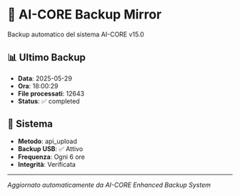 # 🧬 AI-CORE Backup Mirror

Backup automatico del sistema AI-CORE v15.0

## 📊 Ultimo Backup
- **Data**: 2025-05-29
- **Ora**: 18:00:29
- **File processati**: 12643
- **Status**: ✅ completed

## 🎯 Sistema
- **Metodo**: api_upload
- **Backup USB**: ✅ Attivo
- **Frequenza**: Ogni 6 ore
- **Integrità**: Verificata

---
*Aggiornato automaticamente da AI-CORE Enhanced Backup System*
